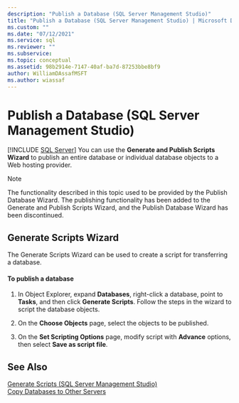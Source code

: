 ```yaml
---
description: "Publish a Database (SQL Server Management Studio)"
title: "Publish a Database (SQL Server Management Studio) | Microsoft Docs"
ms.custom: ""
ms.date: "07/12/2021"
ms.service: sql
ms.reviewer: ""
ms.subservice: 
ms.topic: conceptual
ms.assetid: 98b2914e-7147-40af-ba7d-87253bbe8bf9
author: WilliamDAssafMSFT
ms.author: wiassaf
---
```

# Publish a Database (SQL Server Management Studio)
 [!INCLUDE [SQL Server](../../includes/applies-to-version/sqlserver.md)]
  You can use the **Generate and Publish Scripts Wizard** to publish an entire database or individual database objects to a Web hosting provider.  
  
> [!NOTE]  
>  The functionality described in this topic used to be provided by the Publish Database Wizard. The publishing functionality has been added to the Generate and Publish Scripts Wizard, and the Publish Database Wizard has been discontinued.  
  
## Generate Scripts Wizard  
  
 The Generate Scripts Wizard can be used to create a script for transferring a database.  
  
#### To publish a database   
  
1.  In Object Explorer, expand **Databases**, right-click a database, point to **Tasks**, and then click **Generate Scripts**. Follow the steps in the wizard to script the database objects.  
  
2.  On the **Choose Objects** page, select the objects to be published.  
  
3.  On the **Set Scripting Options** page, modify script with **Advance** options, then select **Save as script file**.  
  
   

## See Also  
 [Generate Scripts &#40;SQL Server Management Studio&#41;](../../ssms/scripting/generate-scripts-sql-server-management-studio.md)   
 [Copy Databases to Other Servers](../../relational-databases/databases/copy-databases-to-other-servers.md)  
  
